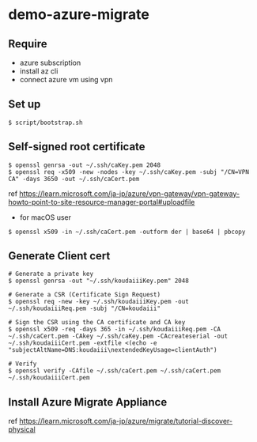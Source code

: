 # demo-azure-migrate

## Require

- azure subscription
- install az cli
- connect azure vm using vpn

## Set up

```console
$ script/bootstrap.sh
```

## Self-signed root certificate

```console
$ openssl genrsa -out ~/.ssh/caKey.pem 2048
$ openssl req -x509 -new -nodes -key ~/.ssh/caKey.pem -subj "/CN=VPN CA" -days 3650 -out ~/.ssh/caCert.pem
```

ref https://learn.microsoft.com/ja-jp/azure/vpn-gateway/vpn-gateway-howto-point-to-site-resource-manager-portal#uploadfile

- for macOS user

```console
$ openssl x509 -in ~/.ssh/caCert.pem -outform der | base64 | pbcopy
```

## Generate Client cert

```console
# Generate a private key
$ openssl genrsa -out "~/.ssh/koudaiiiKey.pem" 2048

# Generate a CSR (Certificate Sign Request)
$ openssl req -new -key ~/.ssh/koudaiiiKey.pem -out ~/.ssh/koudaiiiReq.pem -subj "/CN=koudaiii"

# Sign the CSR using the CA certificate and CA key
$ openssl x509 -req -days 365 -in ~/.ssh/koudaiiiReq.pem -CA ~/.ssh/caCert.pem -CAkey ~/.ssh/caKey.pem -CAcreateserial -out ~/.ssh/koudaiiiCert.pem -extfile <(echo -e "subjectAltName=DNS:koudaiii\nextendedKeyUsage=clientAuth")

# Verify
$ openssl verify -CAfile ~/.ssh/caCert.pem ~/.ssh/caCert.pem ~/.ssh/koudaiiiCert.pem
```


## Install Azure Migrate Appliance

ref https://learn.microsoft.com/ja-jp/azure/migrate/tutorial-discover-physical
